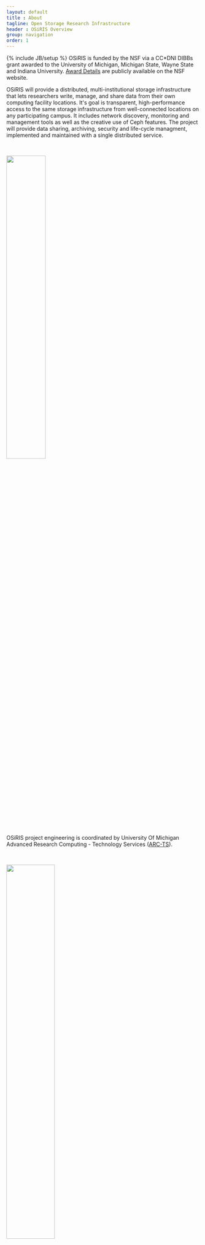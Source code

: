 ```yaml
---
layout: default
title : About
tagline: Open Storage Research Infrastructure
header : OSiRIS Overview
group: navigation
order: 1
---
```

{% include JB/setup %}
OSiRIS is funded by the NSF via a CC*DNI DIBBs grant awarded to the University of Michigan, Michigan State, Wayne State and Indiana University. [Award Details](https://nsf.gov/awardsearch/showAward?AWD_ID=1541335&HistoricalAwards=false) are publicly available on the NSF website.  

OSiRIS will provide a distributed, multi-institutional storage infrastructure that lets researchers write, manage, and share data from their own computing facility locations. It's goal is transparent, high-performance access to the same storage infrastructure from well-connected locations on any participating campus. It includes network discovery, monitoring and management tools as well as the creative use of Ceph features. The project will provide data sharing, archiving, security and life-cycle managment, implemented and maintained with a single distributed service.

<br />
  
  
<a href="http://arc-ts.umich.edu/systems-and-services/osiris/"><img src="{{IMAGE_PATH}}/logos/arcts_logo_banner.png" style="width: 45%"></a>

OSiRIS project engineering is coordinated by University Of Michigan Advanced Research Computing - Technology Services ([ARC-TS](http://arc-ts.umich.edu/systems-and-services/osiris/)).    

<br style="clear:both" />

<a href="https://micde.umich.edu/research/"><img src="{{IMAGE_PATH}}/logos/micde_logo_banner.png" style="width: 50%;"></a>

The Principal Investigator is Shawn McKee, Research Scientist in the Department of Physics and the Director of the Center for Network and Storage-Enabled Collaborative Computational Science ([CNSECCS](http://micde.umich.edu/centers/cnseccs/)). CNSECCS and OSiRIS are operated under the auspices of the Michigan Institute for Computational Discovery and Engineering ([MICDE](http://micde.umich.edu/osiris)).

<br style="clear: both"/>

<h4>OSiRIS PIs</h4>

| Shawn McKee      | | | | Lead PI University of Michigan  |
| Patrick Gossman  | | | | Co-PI Wayne State University    |
| Kenneth Merz     | | | | Co-PI Michigan State University |
| Martin Swany     | | | | Co-PI Indiana University        |

<h4>Current OSiRIS Staff</h4>

| Ezra Kissel | | | | IU Lead Research Scientist |
| Jeremy Musser | | | | IU Grad Student Engineer |
| Alex Shroyer | | | | IU Engineer | 
| Grant Skipper | | | | IU Grad Student Engineer | 
| Jeff Goeke-Smith | | | | MSU Network Engineer |
| Andy Keen | | | | MSU Lead Engineer |
| Charlie Miller | | | | MSU Engineer |
| Nick Rahme | | | | MSU Engineer | 
| Jerome Kinlaw | | | | UM Engineer | 
| Dan Kirkland | | | | UM Network Engineer | 
| Benjeman Meekhof | | | | UM Lead Engineer |
| Matt Lessins | | | | WSU Network Engineer |
| Carlo Musante | | | | WSU Network Engineer |
| Michael Thompson | | | | WSU Lead Engineer |

<h4>Former OSiRIS Staff</h4>

These individuals contributed to OSiRIS but are not currently involved in the project.

| Jayashree Candadai | | | | IU Principal Research Engineer |
| Miao Zhang | | | | IU Grad Student Engineer |
| Xiaoxing (Adele) Han | | | | MSU OSiRIS Logo Design |  
| My Do | | | | UM Student Engineer |  
| Lillian Huang | | | | UM Student Engineer |
| Ryan Marshall | | | | UM Student Engineer |
| Keane Wolter | | | | UM Engineer |
| Michael Gregorowicz | | | | WSU Systems Architect |





